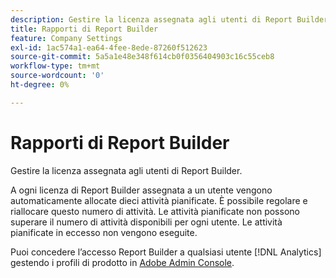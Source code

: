 ```yaml
---
description: Gestire la licenza assegnata agli utenti di Report Builder.
title: Rapporti di Report Builder
feature: Company Settings
exl-id: 1ac574a1-ea64-4fee-8ede-87260f512623
source-git-commit: 5a5a1e48e348f614cb0f0356404903c16c55ceb8
workflow-type: tm+mt
source-wordcount: '0'
ht-degree: 0%

---
```


# Rapporti di Report Builder

Gestire la licenza assegnata agli utenti di Report Builder.

A ogni licenza di Report Builder assegnata a un utente vengono automaticamente allocate dieci attività pianificate. È possibile regolare e riallocare questo numero di attività. Le attività pianificate non possono superare il numero di attività disponibili per ogni utente. Le attività pianificate in eccesso non vengono eseguite.

Puoi concedere l’accesso Report Builder a qualsiasi utente [!DNL Analytics] gestendo i profili di prodotto in [Adobe Admin Console](/help/admin/admin-console/home.md).
